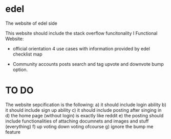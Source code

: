 # edel
The website of edel side

This website should include the stack overflow funcitonality
I
Functional Website:

* official orientation
	4 use cases with information provided by edel
			checklist
			map

* Community
	accounts
	posts
	search and tag
	upvote and downvote
	bump option.


# TO DO
The website sepcification is the following:
a) it should include login ability
b) it should include sign up ability
c) it should include posting after singing in
d) the home page (without login) is exactly like reddit
e) the posting should include functionalities of attaching documnets and images and stuff (everything)
f) up voting down voting ofcourse
g) ignore the bump me feature
